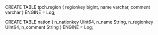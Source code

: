 CREATE TABLE tpch.region (
  regionkey bigint,
  name varchar,
  comment varchar
) ENGINE = Log;

CREATE TABLE nation (
    n_nationkey UInt64,
    n_name String,
    n_regionkey UInt64,
    n_comment String
) ENGINE = Log;

